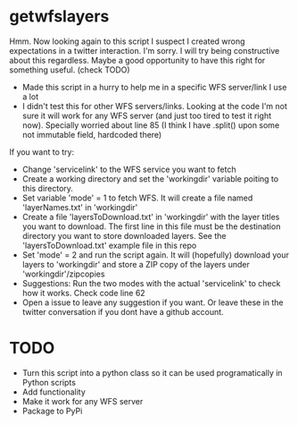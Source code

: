 # getwfslayers
Hmm. Now looking again to this script I suspect I created wrong expectations in a twitter interaction. I'm sorry. I will try being constructive about this regardless. Maybe a good opportunity to have this right for something useful. (check TODO)
- Made this script in a hurry to help me in a specific WFS server/link I use a lot
- I didn't test this for other WFS servers/links. Looking at the code I'm not sure it will work for any WFS server (and just too tired to test it right now). Specially worried about line 85 (I think I have .split() upon some not immutable field, hardcoded there)  
  
If you want to try:
- Change 'servicelink' to the WFS service you want to fetch
- Create a working directory and set the 'workingdir' variable poiting to this directory.
- Set variable 'mode' = 1 to fetch WFS. It will create a file named 'layerNames.txt' in 'workingdir'
- Create a file 'layersToDownload.txt' in 'workingdir' with the layer titles you want to download. The first line in this file must be the destination directory you want to store downloaded layers. See the 'layersToDownload.txt' example file in this repo
- Set 'mode' = 2 and run the script again. It will (hopefully) download your layers to 'workingdir' and store a ZIP copy of the layers under 'workingdir'/zipcopies
- Suggestions: Run the two modes with the actual 'servicelink' to check how it works. Check code line 62
- Open a issue to leave any suggestion if you want. Or leave these in the twitter conversation if you dont have a github account.
  
  
# TODO
- Turn this script into a python class so it can be used programatically in Python scripts
- Add functionality
- Make it work for any WFS server
- Package to PyPi
